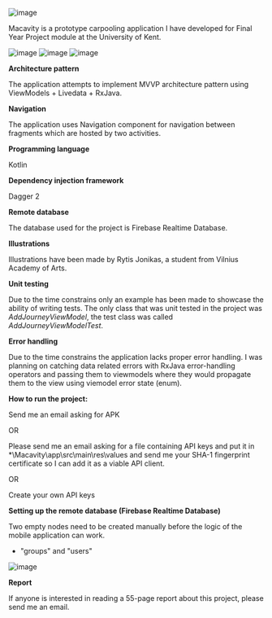 ![image](https://user-images.githubusercontent.com/49984953/89312258-bab77f80-d67f-11ea-9224-0c5030271988.png)

Macavity is a prototype carpooling application I have developed for Final Year Project module at the University of Kent.

![image](https://user-images.githubusercontent.com/49984953/89315065-133c4c00-d683-11ea-98ca-d1a3d5f2b722.png) 
![image](https://user-images.githubusercontent.com/49984953/89315072-146d7900-d683-11ea-84b8-8d8cb2e94690.png) 
![image](https://user-images.githubusercontent.com/49984953/89315084-16373c80-d683-11ea-81fd-d720b5085c72.png)

<b>Architecture pattern</b>

The application attempts to implement MVVP architecture pattern using ViewModels + Livedata + RxJava.

<b>Navigation</b>

The application uses Navigation component  for navigation between fragments which are hosted by two activities.

<b>Programming language</b>

Kotlin

<b>Dependency injection framework</b>

Dagger 2

<b>Remote database</b>

The database used for the project is Firebase Realtime Database.

<b>Illustrations</b>

Illustrations have been made by Rytis Jonikas, a student from Vilnius Academy of Arts.

<b>Unit testing</b>

Due to the time constrains only an example has been made to showcase the ability of writing tests. The only class that was unit tested in the project was <i>AddJourneyViewModel</i>, the test class was called <i>AddJourneyViewModelTest</i>.

<b>Error handling</b>

Due to the time constrains the application lacks proper error handling. I was planning on catching data related errors with RxJava error-handling operators and passing them to viewmodels where they would propagate them to the view using viemodel error state (enum).

<b>How to run the project:</b>

Send me an email asking for APK

OR

Please send me an email asking for a file containing API keys and put it in *\Macavity\app\src\main\res\values and send me your SHA-1 fingerprint certificate so I can add it as a viable API client.

OR

Create your own API keys

<b>Setting up the remote database (Firebase Realtime Database)</b>

Two empty nodes need to be created manually before the logic of the mobile application can work.
- "groups" and "users" 

![image](https://user-images.githubusercontent.com/49984953/89312055-74622080-d67f-11ea-9a6f-fa67f8ab6a80.png)

<b>Report</b>

If anyone is interested in reading a 55-page report about this project, please send me an email.

